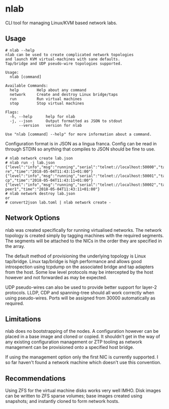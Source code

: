 # nlab
CLI tool for managing Linux/KVM based network labs.

## Usage

```
# nlab --help
nlab can be used to create complicated network topologies
and launch KVM virtual-machines with sane defaults.
Tap/bridge and UDP pseudo-wire topologies supported.

Usage:
  nlab [command]

Available Commands:
  help        Help about any command
  network     Create and destroy Linux bridge/taps
  run         Run virtual machines
  stop        Stop virtual machines

Flags:
  -h, --help      help for nlab
  -j, --json      Output formatted as JSON to stdout
      --version   version for nlab

Use "nlab [command] --help" for more information about a command.
```

Configuration format is in JSON as a lingua franca. Config can be read
in through STDIN so anything that compiles to JSON should be fine to use.
```
# nlab network create lab.json
# nlab run -j lab.json
{"level":"info","msg":"running","serial":"telnet://localhost:50000","tag":"vmx0-re","time":"2018-05-04T11:43:11+01:00"}
{"level":"info","msg":"running","serial":"telnet://localhost:50001","tag":"vmx0-cp","time":"2018-05-04T11:43:11+01:00"}
{"level":"info","msg":"running","serial":"telnet://localhost:50002","tag":"vmx-peer1","time":"2018-05-04T11:43:11+01:00"}
# nlab network destroy lab.json
or
# convert2json lab.toml | nlab network create -
```

## Network Options

nlab was created specifically for running virtualised networks. The network topology is created simply by tagging machines with the required segments. The segments will be attached to the NICs
in the order they are specified in the array.

The default method of provisioning the underlying topology is Linux tap/bridge. Linux tap/bridge is high performance and allows good introspection using tcpdump on the associated bridge and tap adapters from the host. Some low level protocols may be intercepted by the host however and not forwarded as may be expected.

UDP pseudo-wires can also be used to provide better support for layer-2 protocols. LLDP, CDP and spanning-tree should all work correctly when using pseudo-wires. Ports will be assigned from 30000 automatically as required.

## Limitations

nlab does no bootstrapping of the nodes. A configuration however can be placed in a base image and cloned or copied. It shouldn't get in the way of any existing configuration management or ZTP tooling as network management can be provisioned onto a specified host bridge.

If using the management option only the first NIC is currently supported. I so far haven't found a network machine which doesn't use this convention.

## Recommendations

Using ZFS for the virtual machine disks works very well IMHO. Disk images can be written to ZFS sparse volumes; base images created using snapshots; and instantly cloned to form network hosts.
